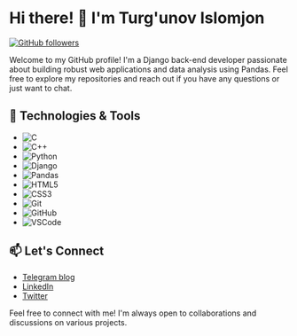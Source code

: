 # Hi there! 👋 I'm Turg'unov Islomjon 

[![GitHub followers](https://img.shields.io/github/followers/yourusername?style=social)](https://github.com/islomjon17)

Welcome to my GitHub profile! I'm a Django back-end developer passionate about building robust web applications and data analysis using Pandas. Feel free to explore my repositories and reach out if you have any questions or just want to chat.

## 🔧 Technologies & Tools
- ![C](https://img.shields.io/badge/-C-A8B9CC?style=flat&logo=c&logoColor=white)
- ![C++](https://img.shields.io/badge/-C++-00599C?style=flat&logo=c%2B%2B&logoColor=white)
- ![Python](https://img.shields.io/badge/-Python-3776AB?style=flat&logo=python&logoColor=white)
- ![Django](https://img.shields.io/badge/-Django-092E20?style=flat&logo=django&logoColor=white)
- ![Pandas](https://img.shields.io/badge/-Pandas-150458?style=flat&logo=pandas&logoColor=white)
- ![HTML5](https://img.shields.io/badge/-HTML5-E34F26?style=flat&logo=html5&logoColor=white)
- ![CSS3](https://img.shields.io/badge/-CSS3-1572B6?style=flat&logo=css3&logoColor=white)
- ![Git](https://img.shields.io/badge/-Git-F05032?style=flat&logo=git&logoColor=white)
- ![GitHub](https://img.shields.io/badge/-GitHub-181717?style=flat&logo=github&logoColor=white)
- ![VSCode](https://img.shields.io/badge/-VSCode-007ACC?style=flat&logo=visual-studio-code&logoColor=white)



## 📫 Let's Connect
- [Telegram blog](https://t.me/kebabdev)
- [LinkedIn](https://www.linkedin.com/in/islomjon-turgunov/)
- [Twitter](https://t.me/er_1723)

Feel free to connect with me! I'm always open to collaborations and discussions on various projects.
